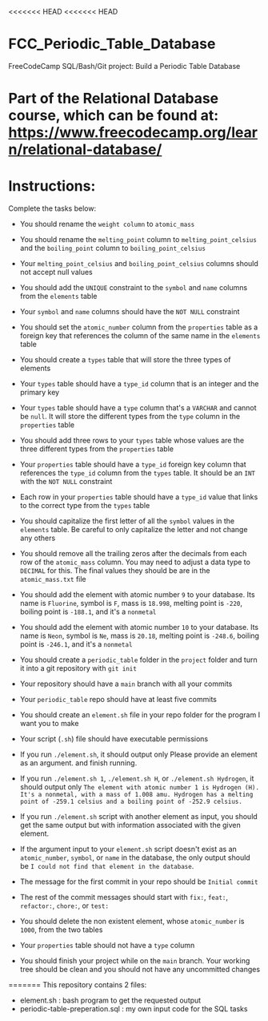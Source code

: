<<<<<<< HEAD
<<<<<<< HEAD
# FCC_Periodic_Table_Database
FreeCodeCamp SQL/Bash/Git project: Build a Periodic Table Database

Part of the Relational Database course, which can be found at: https://www.freecodecamp.org/learn/relational-database/
=======
# Instructions:
Complete the tasks below:

- You should rename the `weight column` to `atomic_mass`

- You should rename the `melting_point` column to `melting_point_celsius` and the `boiling_point` column to `boiling_point_celsius`

- Your `melting_point_celsius` and `boiling_point_celsius` columns should not accept null values

- You should add the `UNIQUE` constraint to the `symbol` and `name` columns from the `elements` table

- Your `symbol` and `name` columns should have the `NOT NULL` constraint

- You should set the `atomic_number` column from the `properties` table as a foreign key that references the column of the same name in the `elements` table

- You should create a `types` table that will store the three types of elements

- Your `types` table should have a `type_id` column that is an integer and the primary key

- Your `types` table should have a `type` column that's a `VARCHAR` and cannot be `null`. It will store the different types from the `type` column in the `properties` table

- You should add three rows to your `types` table whose values are the three different types from the `properties` table

- Your `properties` table should have a `type_id` foreign key column that references the `type_id` column from the `types` table. It should be an `INT` with the `NOT NULL` constraint

- Each row in your `properties` table should have a `type_id` value that links to the correct type from the `types` table

- You should capitalize the first letter of all the `symbol` values in the `elements` table. Be careful to only capitalize the letter and not change any others

- You should remove all the trailing zeros after the decimals from each row of the `atomic_mass` column. You may need to adjust a data type to `DECIMAL` for this. The final values they should be are in the `atomic_mass.txt` file

- You should add the element with atomic number `9` to your database. Its name is `Fluorine`, symbol is `F`, mass is `18.998`, melting point is `-220`, boiling point is `-188.1`, and it's a `nonmetal`

- You should add the element with atomic number `10` to your database. Its name is `Neon`, symbol is `Ne`, mass is `20.18`, melting point is `-248.6`, boiling point is `-246.1`, and it's a `nonmetal`

- You should create a `periodic_table` folder in the `project` folder and turn it into a git repository with `git init`

- Your repository should have a `main` branch with all your commits

- Your `periodic_table` repo should have at least five commits

- You should create an `element.sh` file in your repo folder for the program I want you to make

- Your script (`.sh`) file should have executable permissions

- If you run `./element.sh`, it should output only Please provide an element as an argument. and finish running.

- If you run `./element.sh 1`, `./element.sh H`, or `./element.sh Hydrogen`, it should output only `The element with atomic number 1 is Hydrogen (H). It's a nonmetal, with a mass of 1.008 amu. Hydrogen has a melting point of -259.1 celsius and a boiling point of -252.9 celsius.`

- If you run `./element.sh` script with another element as input, you should get the same output but with information associated with the given element.

- If the argument input to your `element.sh` script doesn't exist as an `atomic_number`, `symbol`, or `name` in the database, the only output should be `I could not find that element in the database`.

- The message for the first commit in your repo should be `Initial commit`

- The rest of the commit messages should start with `fix:`, `feat:`, `refactor:`, `chore:`, or `test:`

- You should delete the non existent element, whose `atomic_number` is `1000`, from the two tables

- Your `properties` table should not have a `type` column

- You should finish your project while on the `main` branch. Your working tree should be clean and you should not have any uncommitted changes

=======
This repository contains 2 files:
- element.sh : bash program to get the requested output
- periodic-table-preperation.sql : my own input code for the SQL tasks
